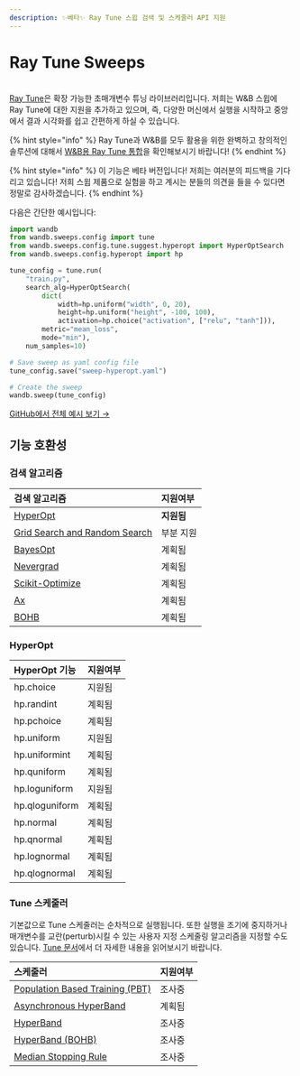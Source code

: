 ```yaml
---
description: ✨베타✨ Ray Tune 스윕 검색 및 스케줄러 API 지원
---
```


# Ray Tune Sweeps

[  
Ray Tune](https://ray.readthedocs.io/en/latest/tune.html)은 확장 가능한 초매개변수 튜닝 라이브러리입니다. 저희는 W&B 스윕에 Ray Tune에 대한 지원을 추가하고 있으며, 즉, 다양한 머신에서 실행을 시작하고 중앙에서 결과 시각화를 쉽고 간편하게 하실 수 있습니다.

{% hint style="info" %}
Ray Tune과 W&B를 모두 활용을 위한 완벽하고 창의적인 솔루션에 대해서 [W&B용 Ray Tune 통합](https://docs.wandb.com/library/integrations/ray-tune)을 확인해보시기 바랍니다!
{% endhint %}

{% hint style="info" %}
이 기능은 베타 버전입니다! 저희는 여러분의 피드백을 기다리고 있습니다! 저희 스윕 제품으로 실험을 하고 계시는 분들의 의견을 들을 수 있다면 정말로 감사하겠습니다.
{% endhint %}

 다음은 간단한 예시입니다:

```python
import wandb
from wandb.sweeps.config import tune
from wandb.sweeps.config.tune.suggest.hyperopt import HyperOptSearch
from wandb.sweeps.config.hyperopt import hp

tune_config = tune.run(
    "train.py",
    search_alg=HyperOptSearch(
        dict(
            width=hp.uniform("width", 0, 20),
            height=hp.uniform("height", -100, 100),
            activation=hp.choice("activation", ["relu", "tanh"])),
        metric="mean_loss",
        mode="min"),
    num_samples=10)

# Save sweep as yaml config file
tune_config.save("sweep-hyperopt.yaml")

# Create the sweep
wandb.sweep(tune_config)
```

 [GitHub에서 전체 예시 보기 →](https://github.com/wandb/examples/tree/master/examples/keras/keras-cnn-fashion)​

##  **기능 호환성**

###  **검색 알고리즘**

| **검색 알고리즘** | 지원여부 |
| :--- | :--- |
| [HyperOpt](https://ray.readthedocs.io/en/latest/tune-searchalg.html#hyperopt-search-tree-structured-parzen-estimators) | **지원됨** |
| [Grid Search and Random Search](https://ray.readthedocs.io/en/latest/tune-searchalg.html#variant-generation-grid-search-random-search) | 부분 지원 |
| [BayesOpt](https://ray.readthedocs.io/en/latest/tune-searchalg.html#bayesopt-search) | 계획됨 |
| [Nevergrad](https://ray.readthedocs.io/en/latest/tune-searchalg.html#nevergrad-search) | 계획됨 |
| [Scikit-Optimize](https://ray.readthedocs.io/en/latest/tune-searchalg.html#scikit-optimize-search) | 계획됨 |
| [Ax](https://ray.readthedocs.io/en/latest/tune-searchalg.html#ax-search) | 계획됨 |
| [BOHB](https://ray.readthedocs.io/en/latest/tune-searchalg.html#bohb) | 계획됨 |

### HyperOpt

| HyperOpt 기능 | **지원여부** |
| :--- | :--- |
| hp.choice | 지원됨 |
| hp.randint | 계획됨 |
| hp.pchoice | 계획됨 |
| hp.uniform | 지원됨 |
| hp.uniformint | 계획됨 |
| hp.quniform | 계획됨 |
| hp.loguniform | 지원됨 |
| hp.qloguniform | 계획됨 |
| hp.normal | 계획됨 |
| hp.qnormal | 계획됨 |
| hp.lognormal | 계획됨 |
| hp.qlognormal | 계획됨 |

### **Tune 스케줄러**

기본값으로 Tune 스케줄러는 순차적으로 실행됩니다. 또한 실행을 조기에 중지하거나 매개변수를 교란\(perturb\)시킬 수 있는 사용자 지정 스케줄링 알고리즘을 지정할 수도 있습니다. [Tune 문서](https://ray.readthedocs.io/en/latest/tune-schedulers.html)에서 더 자세한 내용을 읽어보시기 바랍니다.

| 스케줄러 | **지원여부** |
| :--- | :--- |
| [Population Based Training \(PBT\)](https://ray.readthedocs.io/en/latest/tune-schedulers.html#population-based-training-pbt) | 조사중 |
| [Asynchronous HyperBand](https://ray.readthedocs.io/en/latest/tune-schedulers.html#asynchronous-hyperband) | 계획됨 |
| [HyperBand](https://ray.readthedocs.io/en/latest/tune-schedulers.html#hyperband) | 조사중 |
| [HyperBand \(BOHB\)](https://ray.readthedocs.io/en/latest/tune-schedulers.html#hyperband-bohb) | 조사중 |
| [Median Stopping Rule](https://ray.readthedocs.io/en/latest/tune-schedulers.html#median-stopping-rule) | 조사중 |

